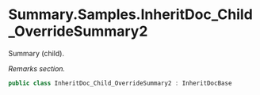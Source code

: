 # Summary.Samples.InheritDoc_Child_OverrideSummary2
Summary (child).

_Remarks section._

```cs
public class InheritDoc_Child_OverrideSummary2 : InheritDocBase
```

